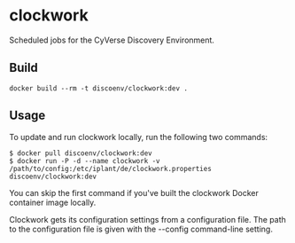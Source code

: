 # clockwork

Scheduled jobs for the CyVerse Discovery Environment.

## Build

```docker build --rm -t discoenv/clockwork:dev .```

## Usage

To update and run clockwork locally, run the following two commands:

```
$ docker pull discoenv/clockwork:dev
$ docker run -P -d --name clockwork -v /path/to/config:/etc/iplant/de/clockwork.properties discoenv/clockwork:dev
```

You can skip the first command if you've built the clockwork Docker container image locally.

Clockwork gets its configuration settings from a configuration file. The path
to the configuration file is given with the --config command-line setting.
